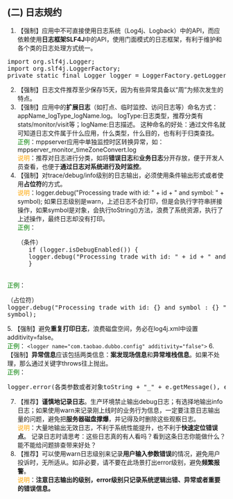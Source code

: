 

## (二) 日志规约 

1. 【强制】应用中不可直接使用日志系统（Log4j、Logback）中的API，而应依赖使用**日志框架SLF4J**中的API，使用门面模式的日志框架，有利于维护和各个类的日志处理方式统一。 
<pre>
import org.slf4j.Logger;
import org.slf4j.LoggerFactory;
private static final Logger logger = LoggerFactory.getLogger(Abc.class);  
</pre>
2. 【强制】日志文件推荐至少保存15天，因为有些异常具备以“周”为频次发生的特点。 
3. 【强制】应用中的**扩展日志**（如打点、临时监控、访问日志等）命名方式：appName_logType_logName.log。
logType:日志类型，推荐分类有stats/monitor/visit等；logName:日志描述。
这种命名的好处：通过文件名就可知道日志文件属于什么应用，什么类型，什么目的，也有利于归类查找。 
  <br><span style="color:green">正例</span>：mppserver应用中单独监控时区转换异常，如：mppserver_monitor_timeZoneConvert.log 
  <br><span style="color:orange">说明</span>：推荐对日志进行分类，如将**错误日志**和**业务日志**分开存放，便于开发人员查看，也便于**通过日志对系统进行及时监控**。 
4. 【强制】对trace/debug/info级别的日志输出，必须使用条件输出形式或者使用**占位符**的方式。 
  <br><span style="color:orange">说明</span>：logger.debug("Processing trade with id: " + id + " and symbol: " + symbol); 
  如果日志级别是warn，上述日志不会打印，但是会执行字符串拼接操作，如果symbol是对象，会执行toString()方法，浪费了系统资源，执行了上述操作，最终日志却没有打印。 
  <br><span style="color:green">正例</span>：
    <pre>（条件） 
      if (logger.isDebugEnabled()) {
      logger.debug("Processing trade with id: " + id + " and symbol: " + symbol);
      }  </pre>
  <br><span style="color:green">正例</span>：
    <pre>（占位符） 
          logger.debug("Processing trade with id: {} and symbol : {} ", id, symbol);
    </pre>
5. 【强制】避免**重复打印日志**，浪费磁盘空间，务必在log4j.xml中设置additivity=false。 
  <br><span style="color:green">正例</span>：
      `<logger name="com.taobao.dubbo.config" additivity="false">`
6. 【强制】**异常信息**应该包括两类信息：**案发现场信息**和**异常堆栈信息**。如果不处理，那么通过关键字throws往上抛出。 
  <br><span style="color:green">正例</span>：
  <pre>logger.error(各类参数或者对象toString + "_" + e.getMessage(), e);</pre> 

7. 【推荐】**谨慎地记录日志**。生产环境禁止输出debug日志；有选择地输出info日志；如果使用warn来记录刚上线时的业务行为信息，一定要注意日志输出量的问题，避免把**服务器磁盘撑爆**，并记得及时删除这些观察日志。 
  <br><span style="color:orange">说明</span>：大量地输出无效日志，不利于系统性能提升，也不利于**快速定位错误点**。
  记录日志时请思考：这些日志真的有人看吗？看到这条日志你能做什么？能不能给问题排查带来好处？ 
8. 【推荐】可以使用warn日志级别来记录**用户输入参数错误**的情况，避免用户投诉时，无所适从。如非必要，请不要在此场景打出error级别，避免**频繁报警**。
  <br><span style="color:orange">说明</span>：**注意日志输出的级别，error级别只记录系统逻辑出错、异常或者重要的错误信息。**

